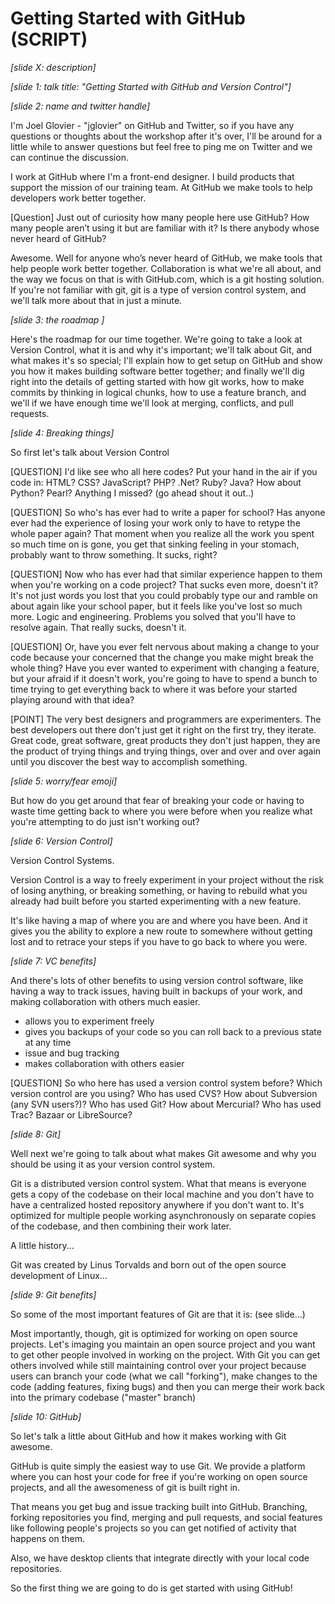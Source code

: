 # Getting Started with GitHub (SCRIPT)

_[slide X: description]_

_[slide 1: talk title: "Getting Started with GitHub and Version Control"]_

_[slide 2: name and twitter handle]_

I'm Joel Glovier - "jglovier" on GitHub and Twitter, so if you have any questions or thoughts about the workshop after it's over, I'll be around for a little while to answer questions but feel free to ping me on Twitter and we can continue the discussion.

I work at GitHub where I'm a front-end designer. I build products that support the mission of our training team. At GitHub we make tools to help developers work better together. 

[Question] Just out of curiosity how many people here use GitHub? How many people aren’t using it but are familiar with it? Is there anybody whose never heard of GitHub?

Awesome. Well for anyone who’s never heard of GitHub, we make tools that help people work better together. Collaboration is what we're all about, and the way we focus on that is with GitHub.com, which is a git hosting solution. If you're not familiar with git, git is a type of version control system, and we'll talk more about that in just a minute.

_[slide 3: the roadmap ]_

Here's the roadmap for our time together. We're going to take a look at Version Control, what it is and why it's important; we'll talk about Git, and what makes it's so special; I'll explain how to get setup on GitHub and show you how it makes building software better together; and finally we'll dig right into the details of getting started with how git works, how to make commits by thinking in logical chunks, how to use a feature branch, and we'll if we have enough time we'll look at merging, conflicts, and pull requests.

_[slide 4: Breaking things]_

So first let's talk about Version Control

[QUESTION] I'd like see who all here codes? Put your hand in the air if you code in: HTML? CSS? JavaScript? PHP? .Net? Ruby? Java? How about Python? Pearl? Anything I missed? (go ahead shout it out..)

[QUESTION] So who's has ever had to write a paper for school? Has anyone ever had the experience of losing your work only to have to retype the whole paper again? That moment when you realize all the work you spent so much time on is gone, you get that sinking feeling in your stomach, probably want to throw something. It sucks, right?

[QUESTION] Now who has ever had that similar experience happen to them when you're working on a code project? That sucks even more, doesn't it? It's not just words you lost that you could probably type our and ramble on about again like your school paper, but it feels like you've lost so much more. Logic and engineering. Problems you solved that you'll have to resolve again. That really sucks, doesn't it.

[QUESTION] Or, have you ever felt nervous about making a change to your code because your concerned that the change you make might break the whole thing? Have you ever wanted to experiment with changing a feature, but your afraid if it doesn't work, you're going to have to spend a bunch to time trying to get everything back to where it was before your started playing around with that idea?

[POINT] The very best designers and programmers are experimenters. The best developers out there don't just get it right on the first try, they iterate. Great code, great software, great products they don't just happen, they are the product of trying things and trying things, over and over and over again until you discover the best way to accomplish something.

_[slide 5: worry/fear emoji]_

But how do you get around that fear of breaking your code or having to waste time getting back to where you were before when you realize what you're attempting to do just isn't working out?

_[slide 6: Version Control]_

Version Control Systems.

Version Control is a way to freely experiment in your project without the risk of losing anything, or breaking something, or having to rebuild what you already had built before you started experimenting with a new feature.

It's like having a map of where you are and where you have been. And it gives you the ability to explore a new route to somewhere without getting lost and to retrace your steps if you have to go back to where you were.

_[slide 7: VC benefits]_

And there's lots of other benefits to using version control software, like having a way to track issues, having built in backups of your work, and making collaboration with others much easier.

- allows you to experiment freely
- gives you backups of your code so you can roll back to a previous state at any time
- issue and bug tracking
- makes collaboration with others easier

[QUESTION] So who here has used a version control system before? Which version control are you using? Who has used CVS? How about Subversion (any SVN users?)? Who has used Git? How about Mercurial? Who has used Trac? Bazaar or LibreSource?

_[slide 8: Git]_

Well next we're going to talk about what makes Git awesome and why you should be using it as your version control system.

Git is a distributed version control system. What that means is everyone gets a copy of the codebase on their local machine and you don't have to have a centralized hosted repository anywhere if you don't want to. It's optimized for multiple people working asynchronously on separate copies of the codebase, and then combining their work later.

A little history...

Git was created by Linus Torvalds and born out of the open source development of Linux...

_[slide 9: Git benefits]_

So some of the most important features of Git are that it is: (see slide...)

Most importantly, though, git is optimized for working on open source projects. Let's imaging you maintain an open source project and you want to get other people involved in working on the project. With Git you can get others involved while still maintaining control over your project because users can branch your code (what we call "forking"), make changes to the code (adding features, fixing bugs) and then you can merge their work back into the primary codebase ("master" branch)

_[slide 10: GitHub]_

So let's talk a little about GitHub and how it makes working with Git awesome.

GitHub is quite simply the easiest way to use Git. We provide a platform where you can host your code for free if you're working on open source projects, and all the awesomeness of git is built right in.

That means you get bug and issue tracking built into GitHub. Branching, forking repositories you find, merging and pull requests, and social features like following people's projects so you can get notified of activity that happens on them.

Also, we have desktop clients that integrate directly with your local code repositories.

So the first thing we are going to do is get started with using GitHub!